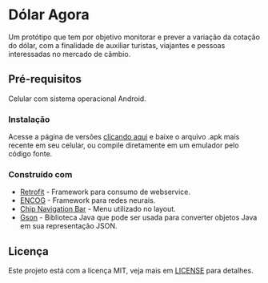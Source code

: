 # Dólar Agora

Um protótipo que tem por objetivo monitorar e prever a variação da cotação do dólar, com a finalidade de auxiliar turistas, viajantes
e pessoas interessadas no mercado de câmbio.

## Pré-requisitos

Celular com sistema operacional Android.

### Instalação

Acesse a página de versões [clicando aqui](https://github.com/gabriel193/tcc/releases) e baixe o arquivo .apk mais recente em seu celular, ou compile diretamente em um emulador pelo código fonte.

### Construído com

* [Retrofit](https://square.github.io/retrofit/) - Framework para consumo de webservice.
* [ENCOG](https://www.heatonresearch.com/encog/) - Framework para redes neurais.
* [Chip Navigation Bar](https://github.com/ismaeldivita/chip-navigation-bar) - Menu utilizado no layout.
* [Gson](https://github.com/google/gson) - Biblioteca Java que pode ser usada para converter objetos Java em sua representação JSON.

## Licença

Este projeto está com a licença MIT, veja mais em [LICENSE](LICENSE) para detalhes.
